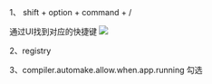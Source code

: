 

1、 shift + option + command + /

通过UI找到对应的快捷键
![](http://owq4ci2fg.bkt.clouddn.com/17-12-30/45283484.jpg)

2、registry

3、compiler.automake.allow.when.app.running 勾选
